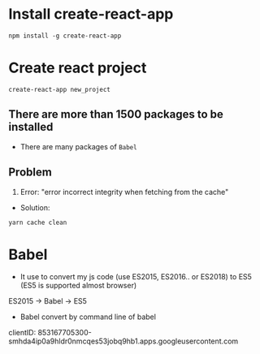# Install create-react-app
```
npm install -g create-react-app
```

# Create react project
```
create-react-app new_project
```

## There are more than 1500 packages to be installed
- There are many packages of `Babel`

## Problem
1. Error: "error incorrect integrity when fetching from the cache"
- Solution:
```
yarn cache clean
```

# Babel
- It use to convert my js code (use ES2015, ES2016.. or ES2018) to ES5
(ES5 is supported almost browser)

ES2015 -> Babel -> ES5
- Babel convert by command line of babel



clientID: 853167705300-smhda4ip0a9hldr0nmcqes53jobq9hb1.apps.googleusercontent.com
